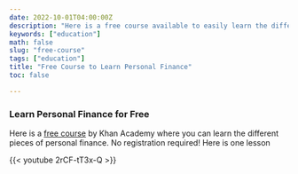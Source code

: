 ```yaml
---
date: 2022-10-01T04:00:00Z
description: "Here is a free course available to easily learn the different pieces of personal finance"
keywords: ["education"]
math: false
slug: "free-course"
tags: ["education"]
title: "Free Course to Learn Personal Finance"
toc: false

---
```

### Learn Personal Finance for Free

Here is a [free course](https://www.khanacademy.org/college-careers-more/personal-finance) by Khan Academy where you can learn the different pieces of personal finance. No registration required! Here is one lesson

{{< youtube 2rCF-tT3x-Q >}}